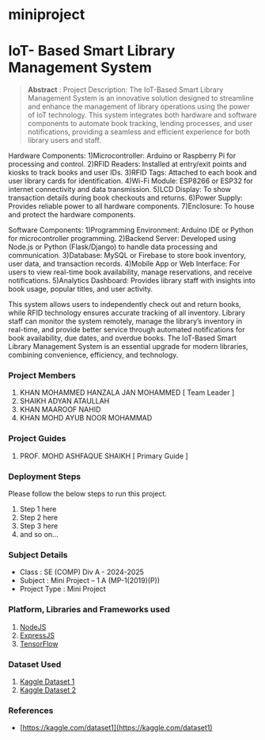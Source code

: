 # miniproject
# IoT- Based Smart Library Management System

> **Abstract** : Project Description:
The IoT-Based Smart Library Management System is an innovative solution designed to streamline and enhance the management of library operations using the power of IoT technology. This system integrates both hardware and software components to automate book tracking, lending processes, and user notifications, providing a seamless and efficient experience for both library users and staff.


Hardware Components:
1)Microcontroller: Arduino or Raspberry Pi for processing and control.
2)RFID Readers: Installed at entry/exit points and kiosks to track books and user IDs.
3)RFID Tags: Attached to each book and user library cards for identification.
4)Wi-Fi Module: ESP8266 or ESP32 for internet connectivity and data transmission.
5)LCD Display: To show transaction details during book checkouts and returns.
6)Power Supply: Provides reliable power to all hardware components.
7)Enclosure: To house and protect the hardware components.

Software Components:
1)Programming Environment: Arduino IDE or Python for microcontroller programming.
2)Backend Server: Developed using Node.js or Python (Flask/Django) to handle data processing and communication.
3)Database: MySQL or Firebase to store book inventory, user data, and transaction records.
4)Mobile App or Web Interface: For users to view real-time book availability, manage reservations, and receive notifications.
5)Analytics Dashboard: Provides library staff with insights into book usage, popular titles, and user activity.

This system allows users to independently check out and return books, while RFID technology ensures accurate tracking of all inventory. Library staff can monitor the system remotely, manage the library’s inventory in real-time, and provide better service through automated notifications for book availability, due dates, and overdue books. The IoT-Based Smart Library Management System is an essential upgrade for modern libraries, combining convenience, efficiency, and technology.

### Project Members
1. KHAN MOHAMMED HANZALA JAN MOHAMMED  [ Team Leader ] 
2. SHAIKH ADYAN ATAULLAH 
3. KHAN MAAROOF NAHID 
4. KHAN MOHD AYUB NOOR MOHAMMAD 

### Project Guides
1. PROF. MOHD ASHFAQUE SHAIKH  [ Primary Guide ] 

### Deployment Steps
Please follow the below steps to run this project.
1. Step 1 here
2. Step 2 here
3. Step 3 here
3. and so on...

### Subject Details
- Class : SE (COMP) Div A - 2024-2025
- Subject : Mini Project – 1 A  (MP-1(2019)(P))
- Project Type : Mini Project

### Platform, Libraries and Frameworks used
1. [NodeJS](https://nodejs.org)
2. [ExpressJS](https://expressjs.org)
3. [TensorFlow](https://tensorflowjs.com)

### Dataset Used
1. [Kaggle Dataset 1](https://kaggle.com/dataset1)
2. [Kaggle Dataset 2](https://kaggle.com/dataset2)

### References
- [https://kaggle.com/dataset1](https://kaggle.com/dataset1)
